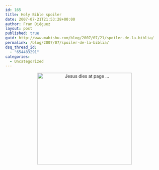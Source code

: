 ```yaml
---
id: 165
title: Holy Bible spoiler
date: 2007-07-21T21:53:28+00:00
author: Fran Diéguez
layout: post
published: true
guid: http://www.mabishu.com/blog/2007/07/21/spoiler-de-la-biblia/
permalink: /blog/2007/07/spoiler-de-la-biblia/
dsq_thread_id:
  - "654483291"
categories:
  - Uncategorized
---
```

<p style="text-align: center;"><a href="/assets/spoiler.jpg"><img class="size-medium wp-image-164 aligncenter" alt="Jesus dies at page ..." src="/assets/spoiler.jpg" width="300" height="292" /></a></p>
